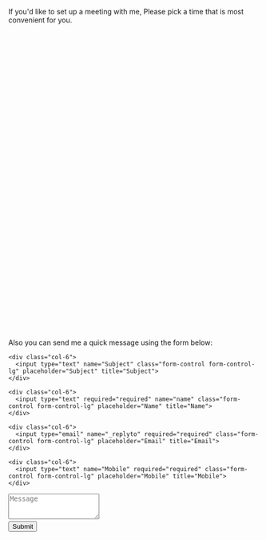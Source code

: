 If you'd like to set up a meeting with me, Please pick a time that is most convenient for you. 

<!-- Start of Calendar Widget -->
<div
  id="calendar-inline-widget"
  data-calendar-link="https://www.calendar.com/samehhabouldahab/free-consultation/?disableMeeting=true"
  style="position: relative; min-width: 330px; height: 600px;"
></div>
<script src="https://assets.calendar.com/widget.js"></script>
<!-- End of Calendar Widget -->


<form action="https://formspree.io/f/xdopjnwk" method="POST" class="form" id="contact-form">
  <p>Also you can send me a quick message using the form below:</p>
  <div class="row">
    
    <div class="col-6">
      <input type="text" name="Subject" class="form-control form-control-lg" placeholder="Subject" title="Subject">
    </div>
    
    <div class="col-6">
      <input type="text" required="required" name="name" class="form-control form-control-lg" placeholder="Name" title="Name">
    </div>
    
    <div class="col-6">
      <input type="email" name="_replyto" required="required" class="form-control form-control-lg" placeholder="Email" title="Email">
    </div>
    
    <div class="col-6">
      <input type="text" name="Mobile" required="required" class="form-control form-control-lg" placeholder="Mobile" title="Mobile">
    </div>
    
  </div>
  <input type="hidden" name="_subject" value="New submission from your WEBSITE">
  <textarea type="text" name="content" class="form-control form-control-lg" placeholder="Message" title="Message" required="required" rows="3"></textarea>
  <input type="text" name="_gotcha" style="display:none">
  <input type="hidden" name="_next" value="?message=Your message was sent successfully, thanks!" />
  
  <div style="font-size: 12px; margin: -10px 0 10px;"> </div>
  
  <button type="submit" class="btn btn-lg btn-primary">Submit</button>
</form>

